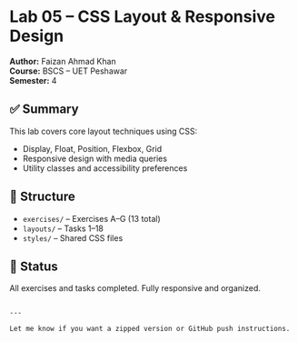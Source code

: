 # Lab 05 – CSS Layout & Responsive Design

**Author:** Faizan Ahmad Khan  
**Course:** BSCS – UET Peshawar  
**Semester:** 4

## ✅ Summary

This lab covers core layout techniques using CSS:

- Display, Float, Position, Flexbox, Grid
- Responsive design with media queries
- Utility classes and accessibility preferences

## 📁 Structure

- `exercises/` – Exercises A–G (13 total)
- `layouts/` – Tasks 1–18
- `styles/` – Shared CSS files

## 🏁 Status

All exercises and tasks completed. Fully responsive and organized.

```

---

Let me know if you want a zipped version or GitHub push instructions.
```
